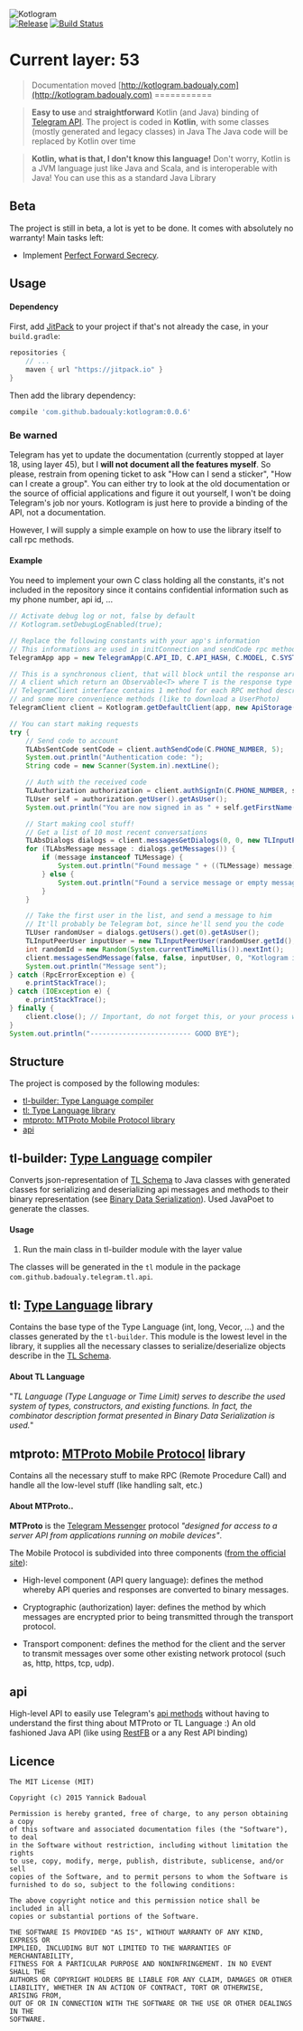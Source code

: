 ![Kotlogram](http://s28.postimg.org/u3sc3e24t/logo.png)<br/>
[![Release](https://jitpack.io/v/badoualy/kotlogram.svg)](https://jitpack.io/#badoualy/kotlogram) [![Build Status](https://travis-ci.org/badoualy/kotlogram.svg?branch=master)](https://travis-ci.org/badoualy/kotlogram)

Current layer: 53
===========
> Documentation moved [http://kotlogram.badoualy.com](http://kotlogram.badoualy.com)
===========

> **Easy to use** and **straightforward** Kotlin (and Java) binding of [Telegram API](https://core.telegram.org/api).
> The project is coded in **Kotlin**, with some classes (mostly generated and legacy classes) in Java
> The Java code will be replaced by Kotlin over time

> **Kotlin, what is that, I don't know this language!** 
> Don't worry, Kotlin is a JVM language just like Java and Scala, and is interoperable with Java! You can use this as a standard Java Library

Beta
----------------
The project is still in beta, a lot is yet to be done. It comes with absolutely no warranty!
Main tasks left:
- Implement [Perfect Forward Secrecy](https://core.telegram.org/api/pfs).

Usage
----------------
#### Dependency

First, add [JitPack](https://jitpack.io/) to your project if that's not already the case, in your `build.gradle`:

```gradle
repositories {
    // ...
    maven { url "https://jitpack.io" }
}
```

Then add the library dependency:
```gradle
compile 'com.github.badoualy:kotlogram:0.0.6'
```

### Be warned
Telegram has yet to update the documentation (currently stopped at layer 18, using layer 45), but I **will not document all the features myself**. So please, restrain from opening ticket to ask "How can I send a sticker", "How can I create a group". You can either try to look at the old documentation or the source of official applications and figure it out yourself, I won't be doing Telegram's job nor yours. Kotlogram is just here to provide a binding of the API, not a documentation.

However, I will supply a simple example on how to use the library itself to call rpc methods.

#### Example
You need to implement your own C class holding all the constants, it's not included in the repository since it contains confidential information such as my phone number, api id, ...
```java
// Activate debug log or not, false by default
// Kotlogram.setDebugLogEnabled(true);

// Replace the following constants with your app's information
// This informations are used in initConnection and sendCode rpc methods
TelegramApp app = new TelegramApp(C.API_ID, C.API_HASH, C.MODEL, C.SYSTEM_VERSION, C.APP_VERSION, C.LANG_CODE);

// This is a synchronous client, that will block until the response arrive (or until timeout)
// A client which return an Observable<T> where T is the response type will be available soon
// TelegramClient interface contains 1 method for each RPC method described in the TL-Schema,
// and some more convenience methods (like to download a UserPhoto)
TelegramClient client = Kotlogram.getDefaultClient(app, new ApiStorage());

// You can start making requests
try {
    // Send code to account
    TLAbsSentCode sentCode = client.authSendCode(C.PHONE_NUMBER, 5);
    System.out.println("Authentication code: ");
    String code = new Scanner(System.in).nextLine();

    // Auth with the received code
    TLAuthorization authorization = client.authSignIn(C.PHONE_NUMBER, sentCode.getPhoneCodeHash(), code);
    TLUser self = authorization.getUser().getAsUser();
    System.out.println("You are now signed in as " + self.getFirstName() + " " + self.getLastName());

    // Start making cool stuff!
    // Get a list of 10 most recent conversations
    TLAbsDialogs dialogs = client.messagesGetDialogs(0, 0, new TLInputPeerEmpty(), 10);
    for (TLAbsMessage message : dialogs.getMessages()) {
        if (message instanceof TLMessage) {
            System.out.println("Found message " + ((TLMessage) message).getMessage());
        } else {
            System.out.println("Found a service message or empty message");
        }
    }

    // Take the first user in the list, and send a message to him
    // It'll probably be Telegram bot, since he'll send you the code
    TLUser randomUser = dialogs.getUsers().get(0).getAsUser();
    TLInputPeerUser inputUser = new TLInputPeerUser(randomUser.getId(), randomUser.getAccessHash());
    int randomId = new Random(System.currentTimeMillis()).nextInt();
    client.messagesSendMessage(false, false, inputUser, 0, "Kotlogram is awesome!", randomId, null, null);
    System.out.println("Message sent");
} catch (RpcErrorException e) {
    e.printStackTrace();
} catch (IOException e) {
    e.printStackTrace();
} finally {
    client.close(); // Important, do not forget this, or your process won't finish
}
System.out.println("------------------------- GOOD BYE");
```


Structure
----------------
The project is composed by the following modules:
- [tl-builder: Type Language compiler](#tl-builder-type-language-compiler)
- [tl: Type Language library](#tl-type-language-library)
- [mtproto: MTProto Mobile Protocol library](#mtproto-mtproto-mobile-protocol-implementation)
- [api](#api)


tl-builder: [Type Language](http://core.telegram.org/mtproto/TL) compiler
----------------
Converts json-representation of [TL Schema](http://core.telegram.org/schema) to Java classes with generated classes for serializing and deserializing api messages and methods to their binary representation (see [Binary Data Serialization](https://core.telegram.org/mtproto/serialize)).
Used JavaPoet to generate the classes.
#### Usage
1. Run the main class in tl-builder module with the layer value

The classes will be generated in the ```tl``` module in the package ```com.github.badoualy.telegram.tl.api```.


tl: [Type Language]() library
----------------
Contains the base type of the Type Language (int, long, Vecor, ...) and the classes generated by the ```tl-builder```. This module is the lowest level in the library, it supplies all the necessary classes to serialize/deserialize objects describe in the [TL Schema](https://core.telegram.org/schema).
#### About TL Language
"*TL Language (Type Language or Time Limit) serves to describe the used system of types, constructors, and existing functions. In fact, the combinator description format presented in Binary Data Serialization is used.*"


mtproto: [MTProto Mobile Protocol](https://core.telegram.org/mtproto) library
----------------
Contains all the necessary stuff to make RPC (Remote Procedure Call) and handle all the low-level stuff (like handling salt, etc.)
#### About MTProto..

**MTProto** is the [Telegram Messenger](http://www.telegram.org ) protocol 
_"designed for access to a server API from applications running on mobile devices"_.

The Mobile Protocol is subdivided into three components ([from the official site](https://core.telegram.org/mtproto#general-description)):

 - High-level component (API query language): defines the method whereby API 
 queries and responses are converted to binary messages.
 
 - Cryptographic (authorization) layer: defines the method by which messages 
 are encrypted prior to being transmitted through the transport protocol.      
 
 - Transport component: defines the method for the client and the server to transmit 
 messages over some other existing network protocol (such as, http, https, tcp, udp).


api
----------------
High-level API to easily use Telegram's [api methods](https://core.telegram.org/methods) without having to understand the first thing about MTProto or TL Language :)
An old fashioned Java API (like using [RestFB](https://github.com/restfb/restfb) or a any Rest API binding)

Licence
----------------
```
The MIT License (MIT)

Copyright (c) 2015 Yannick Badoual

Permission is hereby granted, free of charge, to any person obtaining a copy
of this software and associated documentation files (the "Software"), to deal
in the Software without restriction, including without limitation the rights
to use, copy, modify, merge, publish, distribute, sublicense, and/or sell
copies of the Software, and to permit persons to whom the Software is
furnished to do so, subject to the following conditions:

The above copyright notice and this permission notice shall be included in all
copies or substantial portions of the Software.

THE SOFTWARE IS PROVIDED "AS IS", WITHOUT WARRANTY OF ANY KIND, EXPRESS OR
IMPLIED, INCLUDING BUT NOT LIMITED TO THE WARRANTIES OF MERCHANTABILITY,
FITNESS FOR A PARTICULAR PURPOSE AND NONINFRINGEMENT. IN NO EVENT SHALL THE
AUTHORS OR COPYRIGHT HOLDERS BE LIABLE FOR ANY CLAIM, DAMAGES OR OTHER
LIABILITY, WHETHER IN AN ACTION OF CONTRACT, TORT OR OTHERWISE, ARISING FROM,
OUT OF OR IN CONNECTION WITH THE SOFTWARE OR THE USE OR OTHER DEALINGS IN THE
SOFTWARE.
```

